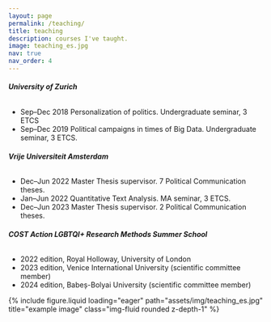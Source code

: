 ```yaml
---
layout: page
permalink: /teaching/
title: teaching
description: courses I've taught.
image: teaching_es.jpg
nav: true
nav_order: 4
---
```


###### **University of Zurich**

- Sep–Dec 2018 Personalization of politics. Undergraduate seminar, 3 ETCS
- Sep–Dec 2019 Political campaigns in times of Big Data. Undergraduate seminar, 3 ETCS.

###### **Vrije Universiteit Amsterdam**

- Dec–Jun 2022 Master Thesis supervisor. 7 Political Communication theses.
- Jan–Jun 2022 Quantitative Text Analysis. MA seminar, 3 ETCS.
- Dec–Jun 2023 Master Thesis supervisor. 2 Political Communication theses.

###### **COST Action LGBTQI+ Research Methods Summer School**

- 2022 edition, Royal Holloway, University of London
- 2023 edition, Venice International University (scientific committee member)
- 2024 edition, Babeș-Bolyai University (scientific committee member)

<div class="row">
    <div class="col-sm mt-3 mt-md-0">
        {% include figure.liquid loading="eager" path="assets/img/teaching_es.jpg" title="example image" class="img-fluid rounded z-depth-1" %}
    </div>
</div>
